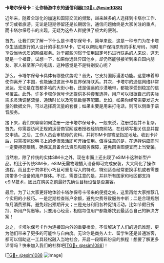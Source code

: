 **卡塔尔保号卡：让你畅游中东的通信利器[[TG💪+ @esim1088](https://t.me/s/esim1088)]**

近年来，随着全球化的加速和国际交流的频繁，越来越多的人选择到卡塔尔工作、学习或者旅游。无论是短期停留还是长期居住，通信问题始终是大家关注的重点。而卡塔尔保号卡的出现，无疑为这些人群提供了极大的便利。

首先，让我们来了解一下什么是卡塔尔保号卡。简单来说，这是一种专门为在卡塔尔生活或旅行的人设计的手机SIM卡。它可以帮助用户保持原有的手机号码，同时享受当地优质的网络服务。对于那些习惯于使用固定号码进行联系的人来说，这无疑是一个福音。试想一下，如果你远赴异国他乡，却仍然能够接听到来自国内朋友、家人甚至客户的电话，这种感觉是不是特别安心呢？

那么，卡塔尔保号卡具体有哪些优势呢？首先，它支持国际漫游功能。这意味着即使你离开了本国，也能通过这张卡与世界保持联系。其次，卡塔尔的通信网络非常发达，无论是在首都多哈的大街小巷，还是偏远的沙漠地带，都能享受到稳定的信号覆盖。此外，许多卡塔尔保号卡还提供多种套餐选择，用户可以根据自己的实际需求灵活调整流量、通话时长以及短信数量等配置。比如，如果你经常需要发送大量的数据文件，可以选择高流量的套餐；如果主要是用来打电话，则可以侧重于语音服务。

接下来，我们来聊聊如何注册一张卡塔尔保号卡。一般来说，注册过程并不复杂。首先，你需要访问正规的运营商官网或者授权经销商网站，在线填写相关信息并提交申请。之后，工作人员会审核你的资料，并将SIM卡邮寄至指定地址。收到卡片后，只需按照说明书上的步骤激活即可开始使用。值得注意的是，在选择供应商时一定要擦亮眼睛，确保其具备合法资质和服务保障，避免因贪图便宜而上当受骗。

当然啦，除了传统的实体SIM卡之外，现在市面上还出现了eSIM卡这种新型产品。相比于传统SIM卡，eSIM无需物理插入设备即可完成安装，大大简化了操作流程。而且由于其体积小巧且可重复写入的特点，特别适合经常更换手机或者需要携带多个设备的用户群体。不过，需要注意的是，并非所有国家和地区都支持eSIM技术，因此在购买之前最好先确认目标设备是否兼容。

最后，为了让大家更好地体验卡塔尔保号卡带来的便捷之处，这里再给大家推荐几个实用的小技巧。一是定期检查账户余额，避免欠费导致服务中断；二是合理规划每月消费预算，避免超出预期开支；三是充分利用各种促销活动，比如节假日折扣、新用户优惠等。只要用心经营，相信每位用户都能够找到最适合自己的解决方案！

总之，卡塔尔保号卡作为连接国内外的重要桥梁，不仅解决了人们的通讯难题，更为他们带来了更多的可能性与自由度。无论你是商务人士、留学生还是普通游客，都可以借助这一工具轻松融入当地社会，开启一段精彩纷呈的旅程！想要了解更多详情吗？快来加入我们的社群吧[[TG💪+ @esim1088](https://t.me/s/esim1088)]！

[[TG💪+ @esim1088](https://t.me/s/esim1088) ![Image](https://i.postimg.cc/4NQfJmqS/Snipaste-2025-05-13-00-14-12.png)]